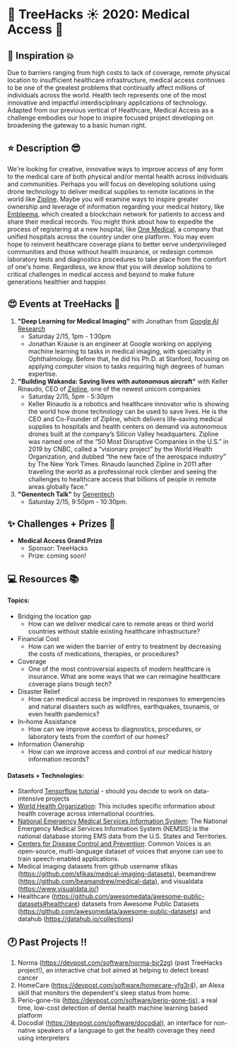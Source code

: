 # __:palm_tree: TreeHacks :sunny: 2020: Medical Access :mega:__
<!---
To insert emojis in md file: https://gist.github.com/rxaviers/7360908
To get help with markdown: https://github.com/adam-p/markdown-here/wiki/Markdown-Cheatsheet
hit Michelle Bao up on slack with questions
--->
<!---
Helpful links from TreeHacks 2019:
TreeHacks 2019: Guide to Verticals: https://treehacks.quip.com/VCsNAIlA5gD6/TreeHacks-Guide-to-Verticals-
TreeHacks 2019: Health Vertical Guide: https://treehacks.quip.com/04qwAYbuWaMh
TreeHacks 2019: Awareness Guide: https://treehacks.quip.com/NqcLA8qUk2pO/-TreeHacks-Awareness-Vertical-Guide-
TreeHacks 2019: Safety Guide: https://treehacks.quip.com/HmZJAF1SVbhw/-TreeHacks-Safety-Vertical-Guide-
--->
## :muscle: Inspiration :boom:
Due to barriers ranging from high costs to lack of coverage, remote physical location to insufficient healthcare infrastructure, medical access continues to be one of the greatest problems that continually affect millions of individuals across the world. Health tech represents one of the most innovative and impactful interdisciplinary applications of technology. Adapted from our previous vertical of Healthcare, Medical Access as a challenge embodies our hope to inspire focused project developing on broadening the gateway to a basic human right. 
## :star: Description :sunglasses:
We're looking for creative, innovative ways to improve access of any form to the medical care of both physical and/or mental health across individuals and communities. Perhaps you will focus on developing solutions using drone technology to deliver medical supplies to remote locations in the world like [Zipline](https://flyzipline.com/). Maybe you will examine ways to inspire greater ownership and leverage of information regarding your medical history, like [Embleema](https://www.embleema.com/), which created a blockchain network for patients to access and share their medical records. You might think about how to expedite the process of registering at a new hospital, like [One Medical](https://www.onemedical.com/about-us/), a company that unified hospitals across the country under one platform.  You may even hope to reinvent healthcare coverage plans to better serve underprivileged communities and those without health insurance, or redesign common laboratory tests and diagnostics procedures to take place from the comfort of one's home. Regardless, we know that you will develop solutions to critical challenges in medical access and beyond to make future generations healthier and happier.
## :heart_eyes: Events at TreeHacks :evergreen_tree:
<!--- Order by time --->
1. __"Deep Learning for Medical Imaging"__ with Jonathan from [Google AI Research](https://ai.google/research/)
    * Saturday 2/15, 1pm - 1:30pm
    * Jonathan Krause is an engineer at Google working on applying machine learning to tasks in medical imaging, with speciality in Ophthalmology. Before that, he did his Ph.D. at Stanford, focusing on applying computer vision to tasks requiring high degrees of human expertise.
2.  __"Building Wakanda: Saving lives with autonomous aircraft"__ with Keller Rinaudo, CEO of [Zipline](https://flyzipline.com/), one of the newest unicorn companies
    * Saturday 2/15, 5pm - 5:30pm
    * Keller Rinaudo is a robotics and healthcare innovator who is showing the world how drone technology can be used to save lives. He is the CEO and Co-Founder of Zipline, which delivers life-saving medical supplies to hospitals and health centers on demand via autonomous drones built at the company’s Silicon Valley headquarters. Zipline was named one of the “50 Most Disruptive Companies in the U.S.” in 2019 by CNBC, called a “visionary project” by the World Health Organization, and dubbed “the new face of the aerospace industry” by The New York Times. Rinaudo launched Zipline in 2011 after traveling the world as a professional rock climber and seeing the challenges to healthcare access that billions of people in remote areas globally face.”
3. __"Genentech Talk"__ by [Genentech](https://www.gene.com/)
    * Saturday 2/15, 9:50pm - 10:30pm.

## :sparkles: Challenges + Prizes :money_with_wings:
* __Medical Access Grand Prize__
  * Sponsor: TreeHacks
  * Prize: coming soon!
## :computer: Resources :books:
#### Topics:
* Bridging the location gap 
  * How can we deliver medical care to remote areas or third world countries without stable existing healthcare infrastructure?
* Financial Cost
  * How can we widen the barrier of entry to treatment by decreasing the costs of medications, therapies, or procedures?
* Coverage 
  * One of the most controversial aspects of modern healthcare is insurance. What are some ways that we can reimagine healthcare coverage plans trough tech?
* Disaster Relief
  * How can medical access be improved in responses to emergencies and natural disasters such as wildfires, earthquakes, tsunamis, or even health pandemics?
* In–home Assistance 
  * How can we improve access to diagnostics, procedures, or laboratory tests from the comfort of our homes? 
* Information Ownership
  * How can we improve access and control of our medical history information records?
#### Datasets + Technologies:
* Stanford [Tensorflow tutorial](https://github.com/chiphuyen/stanford-tensorflow-tutorials) - should you decide to work on data-intensive projects
* [World Health Organization](https://www.who.int/healthinfo/universal_health_coverage/en/): This includes specific information about health coverage across international countries. 
* [National Emergency Medical Services Information System](https://nemsis.org/): The National Emergency Medical Services Information System (NEMSIS) is the national database storing EMS data from the U.S. States and Territories.
* [Centers for Disease Control and Prevention](https://www.cdc.gov/): Common Voices is an open-source, multi-language dataset of voices that anyone can use to train speech-enabled applications.
* Medical imaging datasets from github username sfikas (https://github.com/sfikas/medical-imaging-datasets), beamandrew (https://github.com/beamandrew/medical-data), and visualdata (https://www.visualdata.io/) 
* Healthcare (https://github.com/awesomedata/awesome-public-datasets#healthcare) datasets from Awesome Public Datasets (https://github.com/awesomedata/awesome-public-datasets) and datahub (https://datahub.io/collections)
## :clock1: Past Projects :bangbang:
1. Norma (https://devpost.com/software/norma-bir2zg) (past TreeHacks project!), an interactive chat bot aimed at helping to detect breast cancer
2. HomeCare (https://devpost.com/software/homecare-yfg3r4), an Alexa skill that monitors the dependent's sleep status from home.
3. Perio-gone-tis (https://devpost.com/software/perio-gone-tis), a real time, low-cost detection of dental health machine learning based platform
4. Docodial (https://devpost.com/software/docodial), an interface for non-native speakers of a language to get the health coverage they need using interpreters
